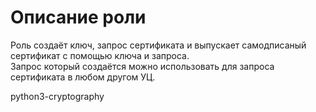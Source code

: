 # Описание роли

Роль создаёт ключ, запрос сертификата и выпускает самодписаный сертификат с помощью ключа и запроса.  
Запрос который создаётся можно использовать для запроса сертификата в любом другом УЦ.

python3-cryptography